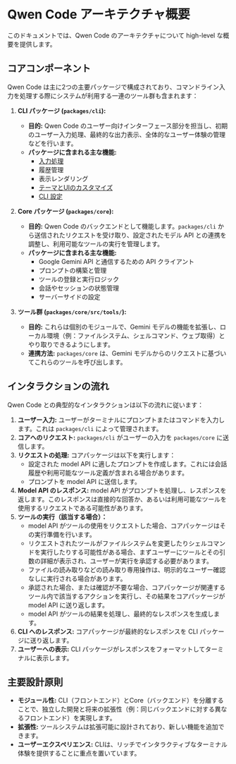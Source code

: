 # Qwen Code アーキテクチャ概要

このドキュメントでは、Qwen Code のアーキテクチャについて high-level な概要を提供します。

## コアコンポーネント

Qwen Code は主に2つの主要パッケージで構成されており、コマンドライン入力を処理する際にシステムが利用する一連のツール群も含まれます：

1.  **CLI パッケージ (`packages/cli`):**
    - **目的:** Qwen Code のユーザー向けインターフェース部分を担当し、初期のユーザー入力処理、最終的な出力表示、全体的なユーザー体験の管理などを行います。
    - **パッケージに含まれる主な機能:**
      - [入力処理](./cli/commands.md)
      - 履歴管理
      - 表示レンダリング
      - [テーマとUIのカスタマイズ](./cli/themes.md)
      - [CLI 設定](./cli/configuration.md)

2.  **Core パッケージ (`packages/core`):**
    - **目的:** Qwen Code のバックエンドとして機能します。`packages/cli` から送信されたリクエストを受け取り、設定されたモデル API との連携を調整し、利用可能なツールの実行を管理します。
    - **パッケージに含まれる主な機能:**
      - Google Gemini API と通信するための API クライアント
      - プロンプトの構築と管理
      - ツールの登録と実行ロジック
      - 会話やセッションの状態管理
      - サーバーサイドの設定

3.  **ツール群 (`packages/core/src/tools/`):**
    - **目的:** これらは個別のモジュールで、Gemini モデルの機能を拡張し、ローカル環境（例：ファイルシステム、シェルコマンド、ウェブ取得）とやり取りできるようにします。
    - **連携方法:** `packages/core` は、Gemini モデルからのリクエストに基づいてこれらのツールを呼び出します。

## インタラクションの流れ

Qwen Code との典型的なインタラクションは以下の流れに従います：

1.  **ユーザー入力:** ユーザーがターミナルにプロンプトまたはコマンドを入力します。これは `packages/cli` によって管理されます。
2.  **コアへのリクエスト:** `packages/cli` がユーザーの入力を `packages/core` に送信します。
3.  **リクエストの処理:** コアパッケージは以下を実行します：
    - 設定された model API に適したプロンプトを作成します。これには会話履歴や利用可能なツール定義が含まれる場合があります。
    - プロンプトを model API に送信します。
4.  **Model API のレスポンス:** model API がプロンプトを処理し、レスポンスを返します。このレスポンスは直接的な回答か、あるいは利用可能なツールを使用するリクエストである可能性があります。
5.  **ツールの実行（該当する場合）：**
    - model API がツールの使用をリクエストした場合、コアパッケージはその実行準備を行います。
    - リクエストされたツールがファイルシステムを変更したりシェルコマンドを実行したりする可能性がある場合、まずユーザーにツールとその引数の詳細が表示され、ユーザーが実行を承認する必要があります。
    - ファイルの読み取りなどの読み取り専用操作は、明示的なユーザー確認なしに実行される場合があります。
    - 承認された場合、または確認が不要な場合、コアパッケージが関連するツール内で該当するアクションを実行し、その結果をコアパッケージが model API に送り返します。
    - model API がツールの結果を処理し、最終的なレスポンスを生成します。
6.  **CLI へのレスポンス:** コアパッケージが最終的なレスポンスを CLI パッケージに送り返します。
7.  **ユーザーへの表示:** CLI パッケージがレスポンスをフォーマットしてターミナルに表示します。

## 主要設計原則

- **モジュール性:** CLI（フロントエンド）とCore（バックエンド）を分離することで、独立した開発と将来の拡張性（例：同じバックエンドに対する異なるフロントエンド）を実現します。
- **拡張性:** ツールシステムは拡張可能に設計されており、新しい機能を追加できます。
- **ユーザーエクスペリエンス:** CLIは、リッチでインタラクティブなターミナル体験を提供することに重点を置いています。